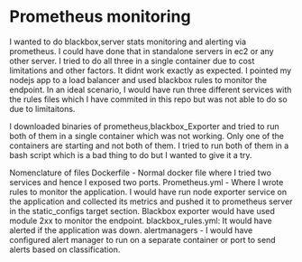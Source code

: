 # Prometheus monitoring

I wanted to do blackbox,server stats monitoring and alerting via prometheus. I could have done that in standalone servers in ec2 or any other server. 
I tried to do all three in a single container due to cost limitations and other factors. It didnt work exactly as expected. I pointed my nodejs app to a load balancer and used blackbox rules to monitor the endpoint. In an ideal scenario, I would have run three different services with the rules files which I have commited in this repo but was not able to do so due to limitaitons. 

I downloaded binaries of prometheus,blackbox_Exporter and tried to run both of them in a single container which was not working. Only one of the containers are starting and not both of them. I tried to run both of them in a bash script which is a bad thing to do but I wanted to give it a try.

Nomenclature of files 
Dockerfile - Normal docker file where I tried two services and hence I exposed two ports.
Prometheus.yml - Where I wrote rules to monitor the application. I would have run node exporter service on the application and collected its metrics and pushed it to prometheus server in the static_configs target section. Blackbox exporter would have used module 2xx to monitor the endpoint. 
blackbox_rules.yml: It would have alerted if the application was down.
alertmanagers - I would have configured alert manager to run on a separate container or port to send alerts based on classification.

